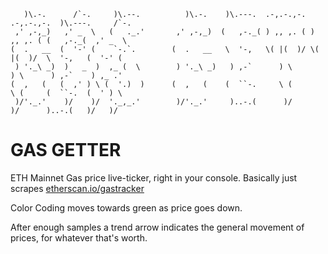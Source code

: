 ```
   )\.-.      /`-.     )\.--.          )\.-.    )\.---.  .-,.-.,-. .-,.-.,-.  )\.---.     /`-.  
 ,' ,-,_)   ,' _  \   (   ._.'       ,' ,-,_)  (   ,-._( ) ,, ,. ( ) ,, ,. ( (   ,-._(  ,' _  \ 
(  .   __  (  '-' (    `-.`.        (  .   __   \  '-,   \( |(  )/ \( |(  )/  \  '-,   (  '-' ( 
 ) '._\ _)  )   _  )  ,_ (  \        ) '._\ _)   ) ,-`      ) \       ) \      ) ,-`    ) ,_ .' 
(  ,   (   (  ,' ) \ (  '.)  )      (  ,   (    (  ``-.     \ (       \ (     (  ``-.  (  ' ) \ 
 )/'._.'    )/    )/  '._,_.'        )/'._.'     )..-.(      )/        )/      )..-.(   )/   )/ 
```

# GAS GETTER

ETH Mainnet Gas price live-ticker, right in your console. Basically just scrapes [etherscan.io/gastracker]('https://etherscan.io/gastracker')

Color Coding moves towards green as price goes down.

After enough samples a trend arrow indicates the general movement of prices, for whatever that's worth.
